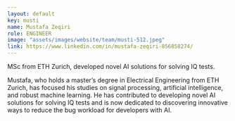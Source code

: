 ```yaml
---
layout: default
key: musti
name: Mustafa Zeqiri
role: ENGINEER
image: "assets/images/website/team/musti-512.jpeg"
link: https://www.linkedin.com/in/mustafa-zeqiri-856858274/
---
```


MSc from ETH Zurich, developed novel AI solutions for solving IQ tests.

Mustafa, who holds a master’s degree in Electrical Engineering from ETH Zurich, has focused his studies on signal processing, artificial intelligence, and robust machine learning. He has contributed to developing novel AI solutions for solving IQ tests and is now dedicated to discovering innovative ways to reduce the bug workload for developers with AI.
